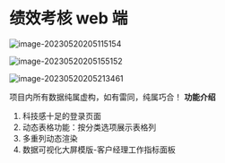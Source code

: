 # 绩效考核 web 端

![image-20230520205115154](https://hexo-img.obs.cn-east-3.myhuaweicloud.com/llf/image-20230520205115154.png)

![image-20230520205155152](https://hexo-img.obs.cn-east-3.myhuaweicloud.com/llf/image-20230520205155152.png)

![image-20230520205213461](https://hexo-img.obs.cn-east-3.myhuaweicloud.com/llf/image-20230520205213461.png)

项目内所有数据纯属虚构，如有雷同，纯属巧合！
**功能介绍**

1. 科技感十足的登录页面
2. 动态表格功能：按分类选项展示表格列
3. 多重列动态渲染
4. 数据可视化大屏模版-客户经理工作指标面板
